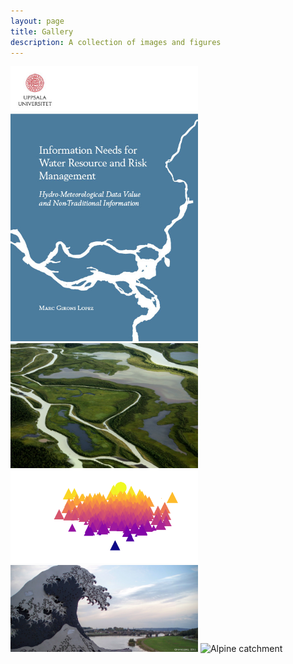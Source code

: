 ```yaml
---
layout: page
title: Gallery
description: A collection of images and figures
---
```


<img src="/img/thesis_front.jpg" alt="Finally my thesis is out in the wild!" style="width: 300px;"/>
<img src="/img/living_flows.png" alt="Living flows" style="width: 300px;"/>
<img src="/img/random_sunset.png" alt="Random sunset" style="width: 300px;"/>
<img src="/img/PhDresearch.png" alt="Dresden" style="width: 300px;"/>
<img src="/img/PostDocresearch.png" alt="Alpine catchment" style="width: 300px;"/>
